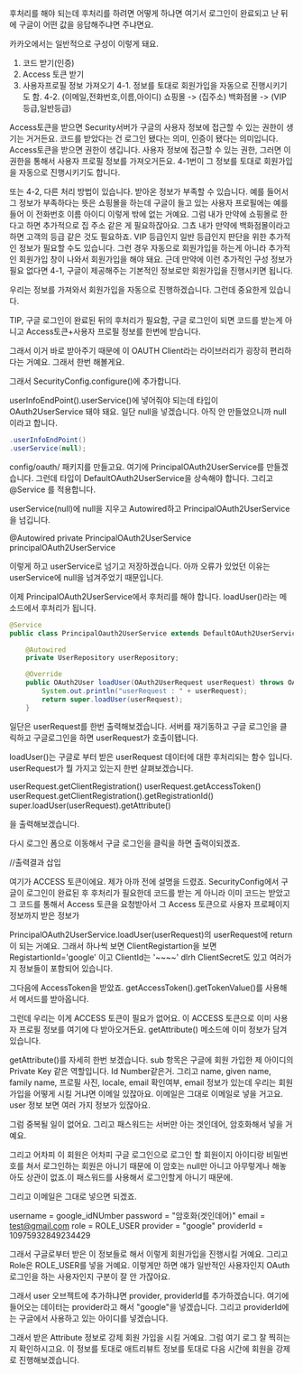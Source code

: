 후처리를 해야 되는데 후처리를 하려면 어떻게 하냐면 여기서 로그인이 완료되고 난 뒤에 구글이 어떤 값을 응답해주냐면 주냐면요.

카카오에서는 일반적으로 구성이 이렇게 돼요. 

1. 코드 받기(인증)
2. Access 토큰 받기
3. 사용자프로필 정보 가져오기
4-1. 정보를 토대로 회원가입을 자동으로 진행시키기도 함.
4-2. (이메일,전화번호,이름,아이디) 쇼핑몰 -> (집주소) 백화점몰 -> (VIP등급,일반등급)

Access토큰을 받으면 Security서버가 구글의 사용자 정보에 접근할 수 있는 권한이 생기는 거거든요. 
코드를 받았다는 건 로그인 됐다는 의미, 인증이 됐다는 의미입니다.
Access토큰을 받으면 권한이 생깁니다. 사용자 정보에 접근할 수 있는 권한, 그러면 이 권한을 통해서 사용자 프로필 정보를 가져오거든요. 
4-1번이 그 정보를 토대로 회원가입을 자동으로 진행시키기도 합니다.

또는 4-2, 다른 처리 방법이 있습니다. 받아온 정보가 부족할 수 있습니다. 예를 들어서 그 정보가 부족하다는 뜻은 쇼핑몰을 하는데 구글이 들고 있는 사용자 프로필에는 예를 들어 이 전화번호 이름 아이디 이렇게 밖에 없는 거예요. 
그럼 내가 만약에 쇼핑몰로 한다고 하면 추가적으로 집 주소 같은 게 필요하잖아요. 그쵸 내가 만약에 백화점몰이라고 하면 고객의 등급 같은 것도 필요하죠.
VIP 등급인지 일반 등급인지 판단을 위한 추가적인 정보가 필요할 수도 있습니다. 
그런 경우 자동으로 회원가입을 하는게 아니라 추가적인 회원가입 창이 나와서 회원가입을 해야 돼요.
근데 만약에 이런 추가적인 구성 정보가 필요 없다면 4-1, 구글이 제공해주는 기본적인 정보로만 회원가입을 진행시키면 됩니다. 

우리는 정보를 가져와서 회원가입을 자동으로 진행하겠습니다. 그런데 중요한게 있습니다. 

TIP, 구글 로그인이 완료된 뒤의 후처리가 필요함, 구글 로그인이 되면 코드를 받는게 아니고 Access토큰+사용자 프로필 정보를 한번에 받습니다.

그래서 이거 바로 받아주기 때문에 이 OAUTH Client라는 라이브러리가 굉장히 편리하다는 거예요. 
그래서 한번 해볼게요. 

그래서 SecurityConfig.configure()에 추가합니다.


userInfoEndPoint().userService()에 넣어줘야 되는데 타입이 OAuth2UserService 돼야 돼요.
일단 null을 넣겠습니다. 아직 안 만들었으니까 null이라고 합니다.

```JAVA
.userInfoEndPoint()
.userService(null);
```

config/oauth/ 패키지를 만들고요. 여기에 PrincipalOAuth2UserService를 만들겠습니다. 
그런데 타입이 DefaultOAuth2UserService을 상속해야 합니다.
그리고 @Service 를 적용합니다.

userService(null)에 null을 지우고 Autowired하고 PrincipalOAuth2UserService을 넘깁니다.

@Autowired
private PrincipalOAuth2UserService principalOAuth2UserService

이렇게 하고 userService로 넘기고 저장하겠습니다. 
아까 오류가 있었던 이유는 userService에 null을 넘겨주었기 때문입니다. 

이제 PrincipalOAuth2UserService에서 후처리를 해야 합니다. 
loadUser()라는 메소드에서 후처리가 됩니다.

```JAVA
@Service
public class PrincipalOauth2UserService extends DefaultOAuth2UserService {

	@Autowired
	private UserRepository userRepository;

	@Override
	public OAuth2User loadUser(OAuth2UserRequest userRequest) throws OAuth2AuthenticationException {
		System.out.println("userRequest : " + userRequest);
		return super.loadUser(userRequest);
	}
```	

일단은 userRequest를 한번 출력해보겠습니다. 
서버를 재기동하고 구글 로그인을 클릭하고 구글로그인을 하면 userRequest가 호출이됍니다.

loadUser()는 구글로 부터 받은 userRequest 데이터에 대한 후처리되는 함수 입니다.
userRequest가 뭘 가지고 있는지 한번 살펴보겠습니다.

userRequest.getClientRegistration()
userRequest.getAccessToken()
userRequest.getClientRegistration().getRegistrationId()
super.loadUser(userRequest).getAttribute()

을 출력해보겠습니다. 

다시 로그인 폼으로 이동해서 구글 로그인을 클릭을 하면 출력이되겠죠. 

//출력결과 삽입

여기가 ACCESS 토큰이에요. 제가 아까 전에 설명을 드렸죠. 
SecurityConfig에서 구글이 로그인이 완료된 후 후처리가 필요한데 코드를 받는 게 아니라 이미 코드는 받았고 그 코드를 통해서 Access 토큰을 요청받아서 그 Access 토큰으로 사용자 프로페이지 정보까지 받은 정보가 

PrincipalOAuth2UserService.loadUser(userRequest)의 userRequest에 return이 되는 거예요.
그래서 하나씩 보면 ClientRegistartion을 보면 RegistartionId='google' 이고 ClientId는 '~~~~' dlrh ClientSecret도 있고 여러가지 정보들이 포함되어 있습니다. 

그다음에 AccessToken을 받았죠. getAccessToken().getTokenValue()를 사용해서 메서드를 받아옵니다.

그런데 우리는 이게 ACCESS 토큰이 필요가 없어요. 이 ACCESS 토큰으로 이미 사용자 프로필 정보를 여기에 다 받아오거든요. 
getAttribute() 메소드에 이미 정보가 담겨 있습니다. 

getAttribute()를 자세히 한번 보겠습니다. 
sub 항목은 구글에 회원 가입한 제 아이디의 Private Key 같은 역할입니다. Id Number같은거. 
그리고 name, given name, family name, 프로필 사진, locale, email 확인여부, email 정보가 있는데 
우리는 회원가입을 어떻게 시킬 거냐면 이메일 있잖아요.
이메일은 그대로 이메일로 넣을 거고요.
user 정보 보면 여러 가지 정보가 있잖아요. 

그럼 중복될 일이 없어요. 그리고 패스워드는 서버만 아는 겟인데어, 암호화해서 넣을 거예요.

그리고 어차피 이 회원은 어차피 구글 로그인으로 로그인 할 회원이지 아이디랑 비밀번호를 쳐서 로그인하는 회원은 아니기 때문에 이 암호는 
null만 아니고 아무렇게나 해놓아도 상관이 없죠.이 패스워드를 사용해서 로그인할게 아니기 때문에.

그리고 이메일은 그대로 넣으면 되겠죠.


username = google_idNUmber
password = "암호화(겟인데어)"
email = test@gmail.com
role = ROLE_USER
provider = "google"
providerId = 10975932849234429

그래서 구글로부터 받은 이 정보들로 해서 이렇게 회원가입을 진행시킬 거예요.
그리고 Role은 ROLE_USER를 넣을 거예요. 
이렇게만 하면 얘가 일반적인 사용자인지 OAuth 로그인을 하는 사용자인지 구분이 잘 안 가잖아요.

그래서 user 오브젝트에 추가하냐면 provider, providerId를 추가하겠습니다.
여기에 들어오는 데이터는 provider라고 해서 "google"을 넣겠습니다. 
그리고 providerId에는 구글에서 사용하고 있는 아이디를 넣겠습니다.

그래서 받은 Attribute 정보로 강제 회원 가입을 시킬 거예요. 
그럼 여기 로그 잘 찍히는지 확인하시고요. 이 정보를 토대로 애트리뷰트 정보를 토대로 다음 시간에 회원을 강제로 진행해보겠습니다.

